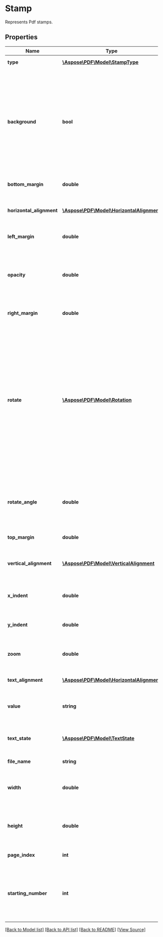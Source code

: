 # Stamp
Represents Pdf stamps.

## Properties
Name | Type | Description | Notes
------------ | ------------- | ------------- | -------------
**type** | [**\Aspose\PDF\Model\StampType**](StampType.md) | Gets the stamp type. | 
**background** | **bool** | Sets or gets a bool value that indicates the content is stamped as background. If the value is true, the stamp content is layed at the bottom. By defalt, the value is false, the stamp content is layed at the top. | [optional]
**bottom_margin** | **double** | Gets or sets bottom margin of stamp. | [optional]
**horizontal_alignment** | [**\Aspose\PDF\Model\HorizontalAlignment**](HorizontalAlignment.md) | Gets or sets Horizontal alignment of stamp on the page.  | [optional]
**left_margin** | **double** | Gets or sets left margin of stamp. | [optional]
**opacity** | **double** | Gets or sets a value to indicate the stamp opacity. The value is from 0.0 to 1.0. By default the value is 1.0. | [optional]
**right_margin** | **double** | Gets or sets right margin of stamp. | [optional]
**rotate** | [**\Aspose\PDF\Model\Rotation**](Rotation.md) | Sets or gets the rotation of stamp content according values. Note. This property is for set angles which are multiples of 90 degrees (0, 90, 180, 270 degrees). To set arbitrary angle use RotateAngle property. If angle set by ArbitraryAngle is not multiple of 90 then Rotate property returns Rotation.None. | [optional]
**rotate_angle** | **double** | Gets or sets rotate angle of stamp in degrees. This property allows to set arbitrary rotate angle.  | [optional]
**top_margin** | **double** | Gets or sets top margin of stamp. | [optional]
**vertical_alignment** | [**\Aspose\PDF\Model\VerticalAlignment**](VerticalAlignment.md) | Gets or sets vertical alignment of stamp on page. | [optional]
**x_indent** | **double** | Horizontal stamp coordinate, starting from the left. | [optional]
**y_indent** | **double** | Vertical stamp coordinate, starting from the bottom. | [optional]
**zoom** | **double** | Zooming factor of the stamp. Allows to scale stamp. | [optional]
**text_alignment** | [**\Aspose\PDF\Model\HorizontalAlignment**](HorizontalAlignment.md) | Alignment of the text inside the stamp. | [optional]
**value** | **string** | Gets or sets string value which is used as stamp on the page. | [optional]
**text_state** | [**\Aspose\PDF\Model\TextState**](TextState.md) | Gets text properties of the stamp. See for details. | [optional]
**file_name** | **string** | Gets or sets the file name. | [optional]
**width** | **double** | Gets or sets image width. Setting this property allos to scal image horizontally. | [optional]
**height** | **double** | Gets or sets image height. Setting this image allows to scale image vertically. | [optional]
**page_index** | **int** | Gets or sets the index of the page. | [optional]
**starting_number** | **int** | Gets or sets value of the number of starting page. Other pages will be numbered starting from this value. | [optional]

[[Back to Model list]](../README.md#documentation-for-models) [[Back to API list]](../README.md#documentation-for-api-endpoints) [[Back to README]](../README.md) [[View Source]](../src/Aspose/PDF/Model/Stamp.php)

